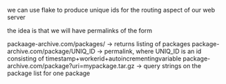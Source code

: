 we can use flake to produce unique ids for the routing aspect of our web server

the idea is that we will have permalinks of the form 

packaage-archive.com/packages/ -> returns listing of packages
package-archive.com/package/UNIQ_ID -> permalink, where UNIQ_ID is an id consisting of timestamp+workerid+autoincrementingvariable
package-archive.com/package?uri=mypackage.tar.gz -> query strings on the package list for one package
